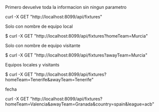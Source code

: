 
Primero devuelve toda la informacion sin ningun parametro

curl -X GET "http://localhost:8099/api/fixtures"

Solo con nombre de equipo local

$ curl -X GET "http://localhost:8099/api/fixtures?homeTeam=Murcia"

Solo con nombre de equipo visitante

$ curl -X GET "http://localhost:8099/api/fixtures?awayTeam=Murcia"

Equipos locales y visitants

$ curl -X GET "http://localhost:8099/api/fixtures?homeTeam=Tenerife&awayTeam=Tenerife"

fecha

curl -X GET "http://localhost:8099/api/fixtures?homeTeam=Valencia&awayTeam=Granada&country=spain&league=acb"
